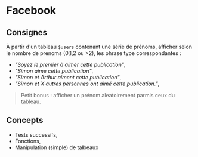 # Facebook

## Consignes

À partir d'un tableau `$users` contenant une série de prénoms, afficher selon le nombre de prenoms (0,1,2 ou >2), les phrase type correspondantes : 

* *"Soyez le premier à aimer cette publication"*,
* *"Simon aime cette publication"*,
* *"Simon et Arthur aiment cette publication"*,
* *"Simon et X autres personnes ont aimé cette publication."*,

> Petit bonus : afficher un prénom aleatoirement parmis ceux du tableau.

## Concepts

* Tests successifs,
* Fonctions,
* Manipulation (simple) de talbeaux